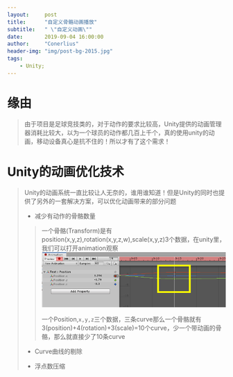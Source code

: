 ```yaml
---
layout:     post
title:      "自定义骨骼动画播放"
subtitle:   " \"自定义动画\""
date:       2019-09-04 16:00:00
author:     "Conerlius"
header-img: "img/post-bg-2015.jpg"
tags:
    - Unity;
---
```


# 缘由
> 由于项目是足球竞技类的，对于动作的要求比较高，Unity提供的动画管理器消耗比较大，以为一个球员的动作都几百上千个，真的使用unity的动画，移动设备真心是抗不住的！所以才有了这个需求！
# Unity的动画优化技术
> Unity的动画系统一直比较让人无奈的，谁用谁知道！但是Unity的同时也提供了另外的一套解决方案，可以优化动画带来的部分问题
> * 减少有动作的骨骼数量
>> 一个骨骼(Transform)是有position(x,y,z),rotation(x,y,z,w),scale(x,y,z)3个数据，在unity里，我们可以打开animation观察
>> ![png](/images/Unity/CustomAnimation1.jpg)
>>
>> 一个Position,`x,y,z`三个数据，三条curve那么一个骨骼就有3(position)+4(rotation)+3(scale)=10个curve，少一个带动画的骨骼，那么就直接少了10条curve
> * Curve曲线的剔除
> 
> * 浮点数压缩
> 